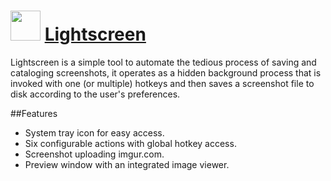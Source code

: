 # <img src="https://cdn.rawgit.com/chocolatey/chocolatey-coreteampackages/master/icons/lightscreen.png" width="48" height="48"/> [Lightscreen](https://chocolatey.org/packages/lightscreen)

Lightscreen is a simple tool to automate the tedious process of saving and cataloging screenshots, it operates as a hidden background process that is invoked with one (or multiple) hotkeys and then saves a screenshot file to disk according to the user's preferences.

##Features

* System tray icon for easy access.
* Six configurable actions with global hotkey access.
* Screenshot uploading imgur.com.
* Preview window with an integrated image viewer.
